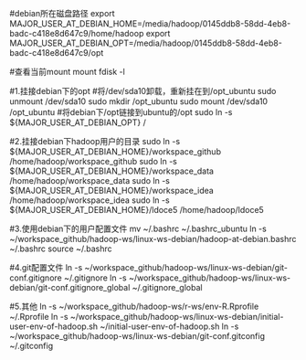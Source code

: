 #debian所在磁盘路径
export MAJOR_USER_AT_DEBIAN_HOME=/media/hadoop/0145ddb8-58dd-4eb8-badc-c418e8d647c9/home/hadoop
export MAJOR_USER_AT_DEBIAN_OPT=/media/hadoop/0145ddb8-58dd-4eb8-badc-c418e8d647c9/opt

#查看当前mount
mount fdisk -l

#1.挂接debian下的opt
#将/dev/sda10卸载，重新挂在到/opt_ubuntu
sudo unmount /dev/sda10
sudo mkdir /opt_ubuntu
sudo mount /dev/sda10 /opt_ubuntu
#将debian下/opt链接到ubuntu的/opt
sudo ln -s ${MAJOR_USER_AT_DEBIAN_OPT} /

#2.挂接debian下hadoop用户的目录
sudo ln -s ${MAJOR_USER_AT_DEBIAN_HOME}/workspace_github /home/hadoop/workspace_github
sudo ln -s ${MAJOR_USER_AT_DEBIAN_HOME}/workspace_data /home/hadoop/workspace_data
sudo ln -s ${MAJOR_USER_AT_DEBIAN_HOME}/workspace_idea /home/hadoop/workspace_idea
sudo ln -s ${MAJOR_USER_AT_DEBIAN_HOME}/ldoce5 /home/hadoop/ldoce5

#3.使用debian下的用户配置文件
mv ~/.bashrc ~/.bashrc_ubuntu
ln -s ~/workspace_github/hadoop-ws/linux-ws-debian/hadoop-at-debian.bashrc ~/.bashrc
source ~/.bashrc

#4.git配置文件
ln -s ~/workspace_github/hadoop-ws/linux-ws-debian/git-conf.gitignore ~/.gitignore
ln -s ~/workspace_github/hadoop-ws/linux-ws-debian/git-conf.gitignore_global ~/.gitignore_global

#5.其他
ln -s ~/workspace_github/hadoop-ws/r-ws/env-R.Rprofile ~/.Rprofile
ln -s ~/workspace_github/hadoop-ws/linux-ws-debian/initial-user-env-of-hadoop.sh ~/initial-user-env-of-hadoop.sh
ln -s ~/workspace_github/hadoop-ws/linux-ws-debian/git-conf.gitconfig ~/.gitconfig




